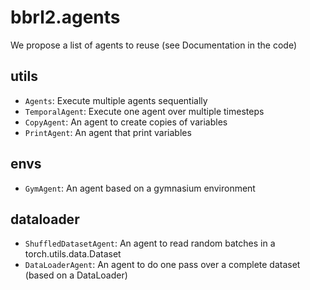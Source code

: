 # bbrl2.agents

We propose a list of agents to reuse (see Documentation in the code)

## utils

* `Agents`: Execute multiple agents sequentially
* `TemporalAgent`: Execute one agent over multiple timesteps
* `CopyAgent`: An agent to create copies of variables
* `PrintAgent`: An agent that print variables

## envs

* `GymAgent`: An agent based on a gymnasium environment

## dataloader

* `ShuffledDatasetAgent`: An agent to read random batches in a torch.utils.data.Dataset
* `DataLoaderAgent`: An agent to do one pass over a complete dataset (based on a DataLoader)
